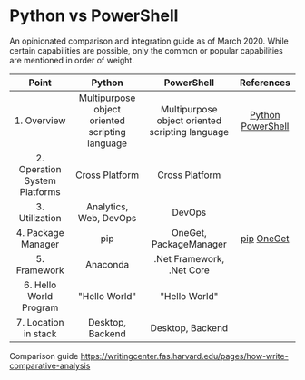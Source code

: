 # Python vs PowerShell

An opinionated comparison and integration guide as of March 2020. While certain capabilities are possible, only the common or popular capabilities are mentioned in order of weight.

| Point | Python | PowerShell | References |
|:-:|:-:|:-:|:-:|
| 1. Overview | Multipurpose object oriented scripting language | Multipurpose object oriented scripting language | [Python](https://en.wikipedia.org/wiki/Python_%28programming_language%29) [PowerShell](https://en.wikipedia.org/wiki/PowerShell) |
| 2. Operation System Platforms | Cross Platform | Cross Platform | |  
| 3. Utilization | Analytics, Web, DevOps | DevOps |
| 4. Package Manager | pip | OneGet, PackageManager | [pip](https://pip.pypa.io/en/stable/) [OneGet](https://github.com/OneGet/oneget) |
| 5. Framework | Anaconda | .Net Framework, .Net Core | |
| 6. Hello World Program | "Hello World" | "Hello World" | |
| 7. Location in stack | Desktop, Backend | Desktop, Backend | |

Comparison guide https://writingcenter.fas.harvard.edu/pages/how-write-comparative-analysis
